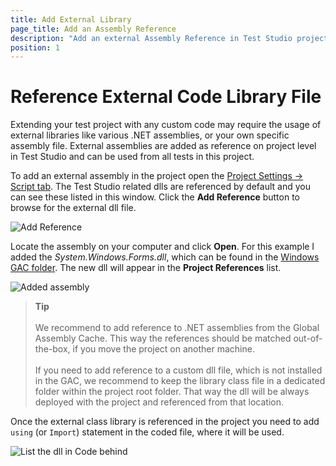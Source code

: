```yaml
---
title: Add External Library 
page_title: Add an Assembly Reference
description: "Add an external Assembly Reference in Test Studio project. How to use an external dll in Test Studio project"
position: 1
---
```

# Reference External Code Library File

Extending your test project with any custom code may require the usage of external libraries like various .NET assemblies, or your own specific assembly file. External assemblies are added as reference on project level in Test Studio and can be used from all tests in this project.

To add an external assembly in the project open the <a href="/features/project-settings/script-options" target="_blank">Project Settings -> Script tab</a>. The Test Studio related dlls are referenced by default and you can see these listed in this window. Click the __Add Reference__ button to browse for the external dll file.

![Add Reference][2]

Locate the assembly on your computer and click **Open**. For this example I added the _System.Windows.Forms.dll_, which can be found in the <a href="https://docs.microsoft.com/en-us/dotnet/framework/app-domains/gac" target="_blank">Windows GAC folder</a>. The new dll will appear in the **Project References** list.

![Added assembly][3]

> __Tip__
><br>
><br>
> We recommend to add reference to .NET assemblies from the Global Assembly Cache. This way the references should be matched out-of-the-box, if you move the project on another machine.
><br>
><br>
> If you need to add reference to a custom dll file, which is not installed in the GAC, we recommend to keep the library class file in a dedicated folder within the project root folder. That way the dll will be always deployed with the project and referenced from that location.

Once the external class library is referenced in the project you need to add `using` (or `Import`) statement in the coded file, where it will be used.

![List the dll in Code behind][5]

[1]: /img/advanced-topics/coded-steps/add-assembly-reference/fig1.png
[2]: /img/advanced-topics/coded-steps/add-assembly-reference/fig2.png
[3]: /img/advanced-topics/coded-steps/add-assembly-reference/fig3.png
[4]: /img/advanced-topics/coded-steps/add-assembly-reference/fig4.png
[5]: /img/advanced-topics/coded-steps/add-assembly-reference/fig5.png